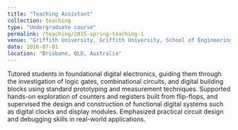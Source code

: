 ```yaml
---
title: "Teaching Assistant"
collection: teaching
type: "Undergraduate course"
permalink: /teaching/2015-spring-teaching-1
venue: "Griffith University, Griffith University, School of Engineering and Built Environment"
date: 2016-07-01
location: "Brisbane, QLD, Australia"
---
```


Tutored students in foundational digital electronics, guiding them through the investigation of logic gates, combinational circuits, and digital building blocks using standard prototyping and measurement techniques. Supported hands-on exploration of counters and registers built from flip-flops, and supervised the design and construction of functional digital systems such as digital clocks and display modules. Emphasized practical circuit design and debugging skills in real-world applications.
